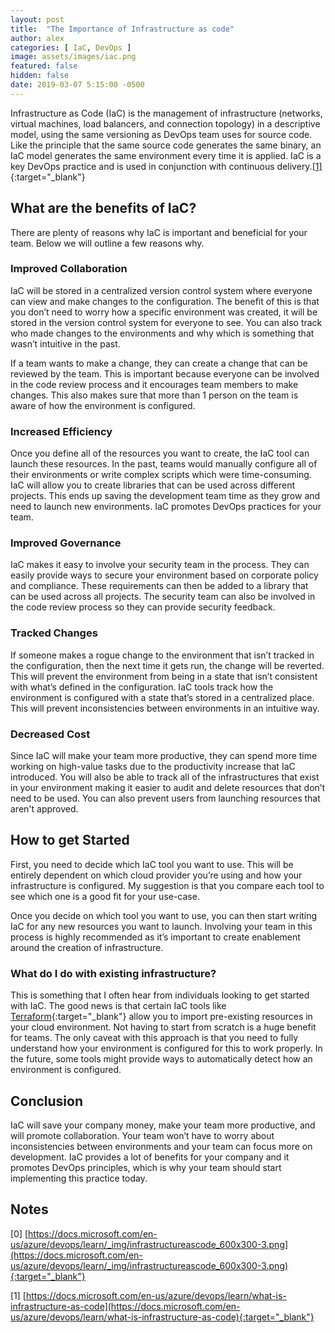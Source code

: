 ```yaml
---
layout: post
title:  "The Importance of Infrastructure as code"
author: alex
categories: [ IaC, DevOps ]
image: assets/images/iac.png
featured: false
hidden: false
date: 2019-03-07 5:15:00 -0500
---
```


Infrastructure as Code (IaC) is the management of infrastructure (networks, virtual machines, load balancers, and connection topology) in a descriptive model, using the same versioning as DevOps team uses for source code. Like the principle that the same source code generates the same binary, an IaC model generates the same environment every time it is applied. IaC is a key DevOps practice and is used in conjunction with continuous delivery.[[1]](https://docs.microsoft.com/en-us/azure/devops/learn/what-is-infrastructure-as-code){:target="_blank"}

## What are the benefits of IaC?

There are plenty of reasons why IaC is important and beneficial for your team. Below we will outline a few reasons why.

### Improved Collaboration

IaC will be stored in a centralized version control system where everyone can view and make changes to the configuration. The benefit of this is that you don’t need to worry how a specific environment was created, it will be stored in the version control system for everyone to see. You can also track who made changes to the environments and why which is something that wasn’t intuitive in the past.

If a team wants to make a change, they can create a change that can be reviewed by the team. This is important because everyone can be involved in the code review process and it encourages team members to make changes. This also makes sure that more than 1 person on the team is aware of how the environment is configured.

### Increased Efficiency

Once you define all of the resources you want to create, the IaC tool can launch these resources. In the past, teams would manually configure all of their environments or write complex scripts which were time-consuming. IaC will allow you to create libraries that can be used across different projects. This ends up saving the development team time as they grow and need to launch new environments. IaC promotes DevOps practices for your team.

### Improved Governance

IaC makes it easy to involve your security team in the process. They can easily provide ways to secure your environment based on corporate policy and compliance. These requirements can then be added to a library that can be used across all projects. The security team can also be involved in the code review process so they can provide security feedback.

### Tracked Changes

If someone makes a rogue change to the environment that isn’t tracked in the configuration, then the next time it gets run, the change will be reverted. This will prevent the environment from being in a state that isn’t consistent with what’s defined in the configuration. IaC tools track how the environment is configured with a state that’s stored in a centralized place. This will prevent inconsistencies between environments in an intuitive way.

### Decreased Cost

Since IaC will make your team more productive, they can spend more time working on high-value tasks due to the productivity increase that IaC introduced. You will also be able to track all of the infrastructures that exist in your environment making it easier to audit and delete resources that don’t need to be used. You can also prevent users from launching resources that aren't approved.

## How to get Started

First, you need to decide which IaC tool you want to use. This will be entirely dependent on which cloud provider you’re using and how your infrastructure is configured. My suggestion is that you compare each tool to see which one is a good fit for your use-case.

Once you decide on which tool you want to use, you can then start writing IaC for any new resources you want to launch. Involving your team in this process is highly recommended as it’s important to create enablement around the creation of infrastructure.  

### What do I do with existing infrastructure?

This is something that I often hear from individuals looking to get started with IaC. The good news is that certain IaC tools like [Terraform](https://www.terraform.io/){:target="_blank"} allow you to import pre-existing resources in your cloud environment. Not having to start from scratch is a huge benefit for teams. The only caveat with this approach is that you need to fully understand how your environment is configured for this to work properly. In the future, some tools might provide ways to automatically detect how an environment is configured.

## Conclusion

IaC will save your company money, make your team more productive, and will promote collaboration. Your team won’t have to worry about inconsistencies between environments and your team can focus more on development. IaC provides a lot of benefits for your company and it promotes DevOps principles, which is why your team should start implementing this practice today.

## Notes

[0] [https://docs.microsoft.com/en-us/azure/devops/learn/_img/infrastructureascode_600x300-3.png](https://docs.microsoft.com/en-us/azure/devops/learn/_img/infrastructureascode_600x300-3.png){:target="_blank"}

[1] [https://docs.microsoft.com/en-us/azure/devops/learn/what-is-infrastructure-as-code](https://docs.microsoft.com/en-us/azure/devops/learn/what-is-infrastructure-as-code){:target="_blank"}
